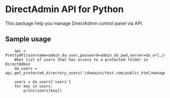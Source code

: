 # DirectAdmin API for Python
This package help you manage DirectAdmin control panel via API.
## Sample usage
```    
    api = PrettyAPI(username=admin_da_user,password=admin_da_pwd,server=da_url,json=True)
    #Get list of users that has access to a protected folder in DirectAdmin
    da_users = api.get_protected_directory_users('/domains/test.com/public_html/manager')
  
    users = da_users['users']
    for key in users:
        print(users[key])
```